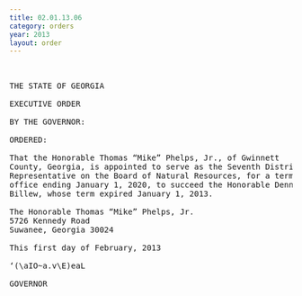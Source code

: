 ```yaml
---
title: 02.01.13.06
category: orders
year: 2013
layout: order
---
```


<pre> 

THE STATE OF GEORGIA

EXECUTIVE ORDER

BY THE GOVERNOR:

ORDERED:

That the Honorable Thomas “Mike” Phelps, Jr., of Gwinnett
County, Georgia, is appointed to serve as the Seventh District
Representative on the Board of Natural Resources, for a term of
office ending January 1, 2020, to succeed the Honorable Dennis
Billew, whose term expired January 1, 2013.

The Honorable Thomas “Mike” Phelps, Jr.
5726 Kennedy Road
Suwanee, Georgia 30024

This first day of February, 2013

‘(\aIO~a.v\E)eaL

GOVERNOR

</pre>
